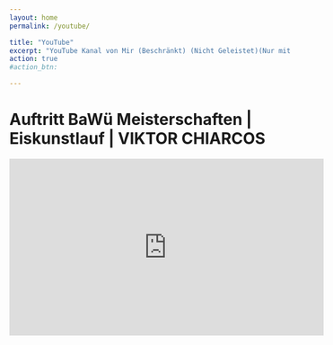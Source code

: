 ```yaml
---
layout: home
permalink: /youtube/

title: "YouTube"
excerpt: "YouTube Kanal von Mir (Beschränkt) (Nicht Geleistet)(Nur mit Link verfügbar)"
action: true
#action_btn:

---
```

# Auftritt BaWü Meisterschaften | Eiskunstlauf | VIKTOR CHIARCOS

<iframe width="560" height="315" src="https://www.youtube.com/embed/jHc7cFaL57s?si=53VlKJkZiMsXQR0H" title="YouTube video player" frameborder="0" allow="accelerometer; autoplay; clipboard-write; encrypted-media; gyroscope; picture-in-picture; web-share" referrerpolicy="strict-origin-when-cross-origin" allowfullscreen></iframe>

